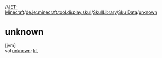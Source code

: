 //[JET-Minecraft](../../../../index.md)/[de.jet.minecraft.tool.display.skull](../../index.md)/[SkullLibrary](../index.md)/[SkullData](index.md)/[unknown](unknown.md)

# unknown

[jvm]\
val [unknown](unknown.md): [Int](https://kotlinlang.org/api/latest/jvm/stdlib/kotlin/-int/index.html)
